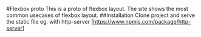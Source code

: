 #Flexbox proto
This is a proto of flexbox layout. The site shows the most common usecases of flexbox layout.
##Installation
Clone project and serve the static file eg. with http-server [https://www.npmjs.com/package/http-server]
